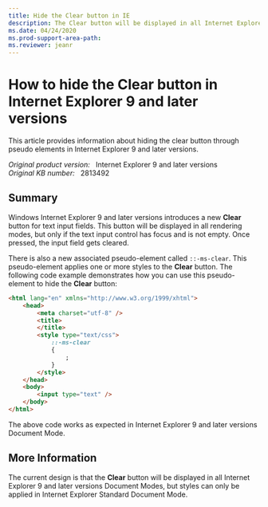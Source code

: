```yaml
---
title: Hide the Clear button in IE
description: The Clear button will be displayed in all Internet Explorer 9 and later versions, and the Clear button can be hidden by the pseudo-element.
ms.date: 04/24/2020
ms.prod-support-area-path: 
ms.reviewer: jeanr
---
```

# How to hide the Clear button in Internet Explorer 9 and later versions

This article provides information about hiding the clear button through pseudo elements in Internet Explorer 9 and later versions.

_Original product version:_ &nbsp; Internet Explorer 9 and later versions  
_Original KB number:_ &nbsp; 2813492

## Summary

Windows Internet Explorer 9 and later versions introduces a new **Clear** button for text input fields. This button will be displayed in all rendering modes, but only if the text input control has focus and is not empty. Once pressed, the input field gets cleared.

There is also a new associated pseudo-element called `::-ms-clear`. This pseudo-element applies one or more styles to the **Clear** button. The following code example demonstrates how you can use this pseudo-element to hide the **Clear** button:

```html
<html lang="en" xmlns="http://www.w3.org/1999/xhtml">
    <head>
        <meta charset="utf-8" />
        <title>
        </title>
        <style type="text/css">
            ::-ms-clear
            {
                ;
            }
        </style>
    </head>
    <body>
        <input type="text" />
    </body>
</html>
```

The above code works as expected in Internet Explorer 9 and later versions Document Mode.

## More Information

The current design is that the **Clear** button will be displayed in all Internet Explorer 9 and later versions Document Modes, but styles can only be applied in Internet Explorer Standard Document Mode.
